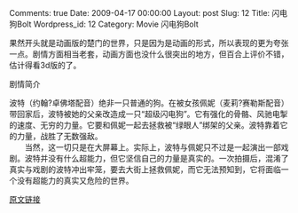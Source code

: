 Comments: true
Date: 2009-04-17 00:00:00
Layout: post
Slug: 12
Title: 闪电狗Bolt
Wordpress_id: 12
Category: Movie
闪电狗Bolt

  


果然开头就是动画版的楚门的世界，只是因为是动画的形式，所以表现的更为夸张一点。剧情方面相当老套，动画方面也没什么很突出的地方，但百合上评价不错，估计得看3d版的了。




剧情简介 




波特（约翰?卓佛塔配音）绝非一只普通的狗。在被女孩佩妮（麦莉?赛勒斯配音）带回家后，波特被她的父亲改造成一只“超级闪电狗”。它有强化的骨骼、风驰电掣的速度、无穷的力量。它要和佩妮一起去拯救被“绿眼人”绑架的父亲。波特靠着它的力量，战胜了无数强敌。  
　　当然，这一切只是在大屏幕上。实际上，波特与佩妮只不过是一起演出一部戏剧。波特并没有什么超能力，但它坚信自己的力量是真实的。一次拍摄后，混淆了真实与戏剧的波特冲出牢笼，要去大街上拯救佩妮，而它无法预知到，它将面临一个没有超能力的真实又危险的世界。

[原文链接](http://lw02nju.blog.163.com/blog/static/111602792009317953642/)
